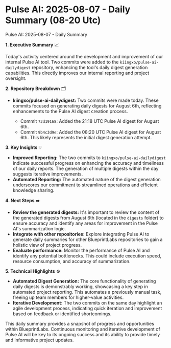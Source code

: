 # Pulse AI: 2025-08-07 - Daily Summary (08-20 Utc)

Pulse AI: 2025-08-07 - Daily Summary

**1. Executive Summary** 📈

Today's activity centered around the development and improvement of our internal Pulse AI tool.  Two commits were added to the `kiingxo/pulse-ai-dailydigest` repository, enhancing the tool's daily digest generation capabilities. This directly improves our internal reporting and project oversight.

**2. Repository Breakdown** 🗂️

* **kiingxo/pulse-ai-dailydigest:** Two commits were made today.  These commits focused on generating daily digests for August 6th, reflecting enhancements to the Pulse AI digest creation process.

    * Commit `73d19168`: Added the 21:18 UTC Pulse AI digest for August 6th.
    * Commit `9b4c3d9e`: Added the 08:20 UTC Pulse AI digest for August 6th.  This likely represents the initial digest generation attempt.


**3. Key Insights** 💡

* **Improved Reporting:** The two commits to `kiingxo/pulse-ai-dailydigest` indicate successful progress on enhancing the accuracy and timeliness of our daily reports.  The generation of multiple digests within the day suggests iterative improvements.
* **Automated Reporting:** The automated nature of the digest generation underscores our commitment to streamlined operations and efficient knowledge sharing.

**4. Next Steps** ➡️

* **Review the generated digests:** It's important to review the content of the generated digests from August 6th (located in the `digests` folder) to ensure accuracy and identify any areas for improvement in the Pulse AI's summarization logic.
* **Integrate with other repositories:**  Explore integrating Pulse AI to generate daily summaries for other BlueprintLabs repositories to gain a holistic view of project progress.
* **Evaluate performance:** Monitor the performance of Pulse AI and identify any potential bottlenecks. This could include execution speed, resource consumption, and accuracy of summarization.


**5. Technical Highlights** ⚙️

* **Automated Digest Generation:** The core functionality of generating daily digests is demonstrably working, showcasing a key step in automated project reporting.  This automates a previously manual task, freeing up team members for higher-value activities.
* **Iterative Development:** The two commits on the same day highlight an agile development process, indicating quick iteration and improvement based on feedback or identified shortcomings.


This daily summary provides a snapshot of progress and opportunities within BlueprintLabs.  Continuous monitoring and iterative development of Pulse AI will be key to its ongoing success and its ability to provide timely and informative project updates.
